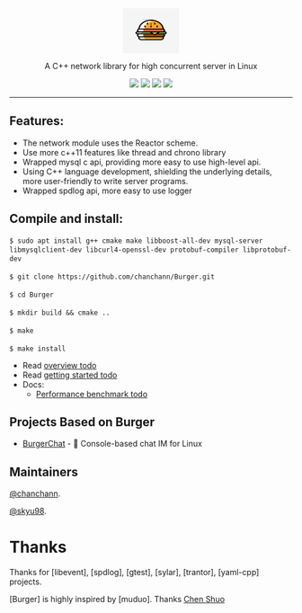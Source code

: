 <div align="center">

<img src="./docs/assets/logo.jpeg" width = "100" height = "80" alt="burger" align=center />

A C++ network library for high concurrent server in Linux 

![](https://img.shields.io/badge/release-v1.0-blue.svg)
![](https://img.shields.io/badge/build-passing-green.svg)
![](https://img.shields.io/badge/dependencies-up%20to%20date-green.svg)
![](https://img.shields.io/badge/license-MIT-blue.svg)

</div>

-----

## Features:
- The network module uses the Reactor scheme.
- Use more c++11 features like thread and chrono library 
- Wrapped mysql c api, providing more easy to use high-level api.
- Using C++ language development, shielding the underlying details, more user-friendly to write server programs.
- Wrapped spdlog api, more easy to use logger

## Compile and install:

```
$ sudo apt install g++ cmake make libboost-all-dev mysql-server libmysqlclient-dev libcurl4-openssl-dev protobuf-compiler libprotobuf-dev 
 
$ git clone https://github.com/chanchann/Burger.git

$ cd Burger

$ mkdir build && cmake ..

$ make 

$ make install   
```

* Read [overview todo]() 
* Read [getting started todo]() 
* Docs:
  * [Performance benchmark todo]()

## Projects Based on Burger

- [BurgerChat](https://github.com/chanchann/BurgerChat) - 🍔 Console-based chat IM for Linux

## Maintainers

[@chanchann](https://github.com/chanchann).

[@skyu98](https://github.com/skyu98).

# Thanks

Thanks for [libevent], [spdlog], [gtest], [sylar], [trantor], [yaml-cpp] projects.

[Burger] is highly inspired by [muduo]. Thanks [Chen Shuo](https://github.com/chenshuo "https://github.com/chenshuo")